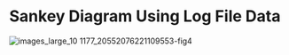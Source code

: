 # Sankey Diagram Using Log File Data

![images_large_10 1177_20552076221109553-fig4](https://github.com/evmorg/logfile_sankey/assets/29820217/ac52cf43-2703-40ec-8f08-0ea08d8c92cb)
